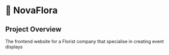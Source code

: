 # 💐 NovaFlora

## Project Overview

The frontend website for a Florist company that specialise in creating event displays
